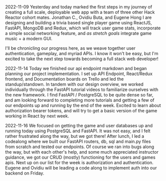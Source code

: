 ##

2022-11-09
Yesterday and today marked the first steps in my journey of creating a full scale, deployable web app with a team of three other Hack Reactor cohort mates. Jonathan C., Ovidiu Buta, and Eugene Hong I are designing and building a trivia based single player game using ReactJS, FastAPI, MongoDB and Redux, which will track user game stats, incorporate a simple social networking feature, and *as stretch goals* integrate game music + a modern GUI.

I'll be chronicling our progress here, as we weave together user authentication, gameplay, and myriad APIs. I know it won't be easy, but I'm excited to take the next step towards becoming a full stack web developer!

2022-11-14
Today we finished our api endpoint markdown and began planning our project implementation. I set up API Endpoint, React/Redux frontend, and Documentation boards on Trello and led the standup/standown. In tandem with our design overview, we worked individually through the FastAPI tutorial videos to familiarize ourselves with the new framework.
I find FastAPI / PostgreSQL to be quite dense so far, and am looking forward to completing more tutorials and getting a few of our endpoints up and running by the end of the week. Excited to learn about authorization bearer tokens, and will try to get a basic version of the game working in React by next week.

2022-11-16
We focused on getting the game and user databases up and running today using PostgreSQL and FastAPI. It was not easy, and I felt rather frustrated along the way, but we got there! After lunch, I led a codealong where we built our FastAPI routers, db, sql and main.py files from scratch and tested our endpoints. Of course we ran into bugs along the way, but with each other's help, and some much appreciated instructor guidance, we got our CRUD (mostly) functioning for the users and games apis.
Next up on our list for the week is authorization and authentication. Eugene and Ovidiu will be leading a code along to implement auth into our backend on Friday.
